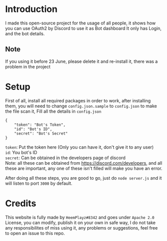 # Introduction
I made this open-source project for the usage of all people, it shows how you can use OAuth2 by Discord to use it as Bot dashboard
It only has Login, and the bot details.

## Note
If you using it before 23 June, please delete it and re-install it, there was a problem in the project

# Setup
First of all, install all required packages in order to work, after installing them, you will need to change `config.json.sample` to `config.json`
to make the file scan it,
Fill all the details in `config.json`

```
{
    "token": "Bot's Token",
    "id": "Bot's ID",
    "secret": "Bot's Secret"
}
```
`token`: Put the token here (Only you can have it, don't give it to any user)<br />
`id`: You bot's ID<br />
`secret`: Can be obtained in the developers page of discord<br />
Note: all these can be obtained from https://discord.com/developers, and all these are important, any one of these isn't filled will make you have an error.

After doing all these steps, you are good to go, just do `node server.js` and it will listen to port `3000` by default.

# Credits
This website is fully made by `HeemPlayz#8342` and goes under `Apache 2.0` License, you can modify, publish it on your own in safe way, I do not take any responsibilites of miss using it, any problems or suggestions, feel free to open an issue to this repo.
